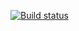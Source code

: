 [![Build status](https://ci.appveyor.com/api/projects/status/xpgaq2vp2oh63wrr?svg=true)](https://ci.appveyor.com/project/OSA85/for-check)
